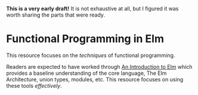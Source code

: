 **This is a very early draft!** It is not exhaustive at all, but I figured it was worth sharing the parts that were ready.


# Functional Programming in Elm

This resource focuses on the *techniques* of functional programming.

Readers are expected to have worked through [An Introduction to Elm](http://guide.elm-lang.org/) which provides a baseline understanding of the core language, The Elm Architecture, union types, modules, etc. This resource focuses on using these tools *effectively*.
